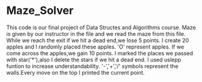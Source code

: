 # Maze_Solver 
This code is our final project of Data Structes and Algorithms course. 
Maze is given by our instructor in the file and we read the maze from this file. 
While we reach the exit if we hit a dead end,we lose 5 points.
I create 20 apples and I  randomly placed these apples. 'O' represent apples. 
If we come across the apples,we gain 10 points.
I marked the places we passed with star('*'),also I delete the stars if we hit a dead end.
I used uslepp funtion to increase understandability. 
'-','+','/' symbols represent the walls.Every move on the top I printed the current point.
